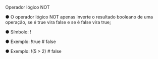 Operador lógico NOT

● O operador lógico NOT apenas inverte o resultado booleano de uma
operação, se é true vira false e se é false vira true;

● Símbolo: !

● Exemplo: !true # false

● Exemplo: !(5 > 2) # false